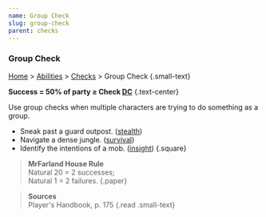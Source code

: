 ```yaml
---
name: Group Check
slug: group-check
parent: checks
---
```

### Group Check
[Home](dm-operations-center) > [Abilities](abilities) > [Checks](checks) > Group Check {.small-text}

**Success = 50% of party ≥ Check [DC](difficulty-class)** {.text-center}

Use group checks when multiple characters are trying to do something as a group.
- Sneak past a guard outpost. ([stealth](stealth))
- Navigate a dense jungle. ([survival](survival))
- Identify the intentions of a mob. ([insight](insight))
{.square}

> **MrFarland House Rule**<br/>
> Natural 20 = 2 successes;<br/> Natural 1 = 2 failures.
{.paper}

> **Sources** <br/>
> Player's Handbook, p. 175
{.read .small-text}


